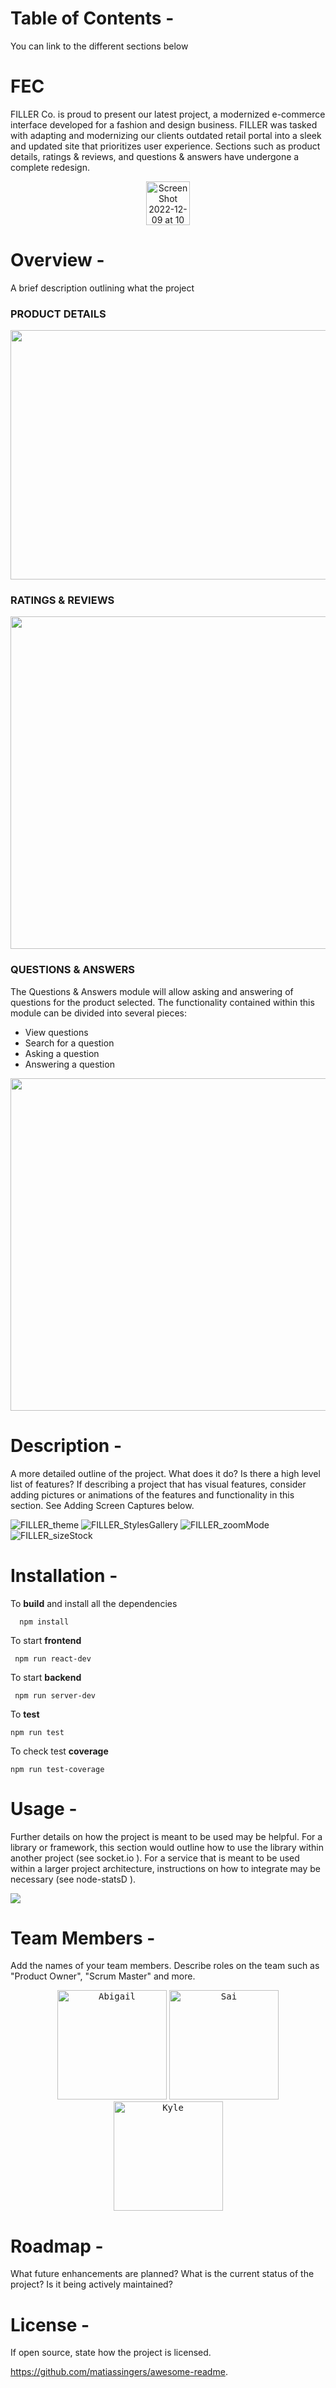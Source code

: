 
# Table of Contents -
You can link to the different sections below



# FEC

FILLER Co. is proud to present our latest project, a modernized e-commerce interface developed for a fashion and design business. FILLER was tasked with adapting and modernizing our clients outdated retail portal into a sleek and updated site that prioritizes user experience. Sections such as product details, ratings & reviews, and questions & answers have undergone a complete redesign.

<p align="center">
<img width="70" alt="Screen Shot 2022-12-09 at 10 42 14 PM" src="https://user-images.githubusercontent.com/64453175/208267640-b1871f6a-e24f-4240-9e11-3e5db89002ce.png">
</p>



# Overview -
A brief description outlining what the project


### PRODUCT DETAILS
<p align="center">
<img width="748" height="399"  src="https://user-images.githubusercontent.com/64453175/208263735-327471e5-98fd-46fc-9711-3e738d9ff39f.gif">
</p>



### RATINGS & REVIEWS
<p align="center">
<img width="747" height="532"  src="https://user-images.githubusercontent.com/114783607/208258468-18dc5738-62ee-47a1-81aa-615dc9c27c0a.gif">
</p>


### QUESTIONS & ANSWERS 
The Questions & Answers module will allow asking and answering of questions for the product selected. The functionality contained within this module can be divided into several pieces:
  - View questions
  - Search for a question
  - Asking a question
  - Answering a question
  
<p align="center">
<img width="747" height="532"  src="https://user-images.githubusercontent.com/3084586/208255936-9d4b1bdc-bab0-4f93-98f1-25c165a89ce8.gif">
</p>


# Description -
A more detailed outline of the project. What does it do? Is there a high level list of features? If describing a project that has visual features, consider adding pictures or animations of the features and functionality in this section. See Adding Screen Captures below.

![FILLER_theme](https://user-images.githubusercontent.com/64453175/208257058-7636af62-264a-48e5-a965-8eaf58f8d56e.gif)
![FILLER_StylesGallery](https://user-images.githubusercontent.com/64453175/208256043-d043ba4c-bcb0-48e7-aa50-b05251547cfd.gif)
![FILLER_zoomMode](https://user-images.githubusercontent.com/64453175/208256560-915badca-bd1a-4404-9500-ac536f11b240.gif)
![FILLER_sizeStock](https://user-images.githubusercontent.com/64453175/208256826-aea829ee-3ca1-42de-8800-6e217fa15dd9.gif)


# Installation -
  To **build** and install all the dependencies
```
  npm install 
```

  To start **frontend** 
 ```
  npm run react-dev 
```
  To start **backend** 
 ```
  npm run server-dev 
```

  To **test** 
  ```
  npm run test 
```
  To check test **coverage**
  ```
  npm run test-coverage
  ```



# Usage -
Further details on how the project is meant to be used may be helpful. For a library or framework, this section would outline how to use the library within another project (see socket.io  ). For a service that is meant to be used within a larger project architecture, instructions on how to integrate may be necessary (see node-statsD  ).

[<img src="http://www.google.com.au/images/nav_logo7.png">](http://google.com.au/)
# Team Members -
Add the names of your team members. Describe roles on the team such as "Product Owner", "Scrum Master" and more.
<p align="center">
<a href="https://github.com/palmigloo"><kbd><img width="175" alt="Abigail" src="https://user-images.githubusercontent.com/3084586/208263347-363a0895-7ede-40f6-8f82-83434178ed66.png"></kbd></a>
<a href="https://github.com/svemi"><kbd><img width="175" alt="Sai" src="https://user-images.githubusercontent.com/3084586/208263354-569cfe2c-1ebc-4f14-ac58-68abbf701dc6.png"></kbd></a>
<a href="https://github.com/kylemartinelli"><kbd><img width="175" alt="Kyle" src="https://user-images.githubusercontent.com/3084586/208263384-b764f421-aee0-44a9-93a5-f1abe3910f24.png"></kbd></a>
</p>

# Roadmap -
What future enhancements are planned? What is the current status of the project? Is it being actively maintained?

# License -
If open source, state how the project is licensed.


https://github.com/matiassingers/awesome-readme.
